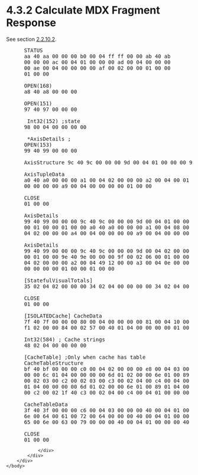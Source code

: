 <html dir="LTR" xmlns:mshelp="http://msdn.microsoft.com/mshelp" xmlns:ddue="http://ddue.schemas.microsoft.com/authoring/2003/5" xmlns:xlink="http://www.w3.org/1999/xlink" xmlns:tool="http://www.microsoft.com/tooltip">
    <head>
        <meta http-equiv="Content-Type" content="text/html; CHARSET=utf-8"></meta>
        <meta name="save" content="history"></meta>
        <title>4.3.2 Calculate MDX Fragment Response</title>
        <xml>
            <mshelp:toctitle title="4.3.2 Calculate MDX Fragment Response"></mshelp:toctitle>
            <mshelp:rltitle title="[MS-SSAS8]: Calculate MDX Fragment Response"></mshelp:rltitle>
            <mshelp:keyword index="A" term="0d79f517-a065-4015-b9c8-c2369a611568"></mshelp:keyword>
            <mshelp:attr name="DCSext.ContentType" value="open specification"></mshelp:attr>
            <mshelp:attr name="AssetID" value="0d79f517-a065-4015-b9c8-c2369a611568"></mshelp:attr>
            <mshelp:attr name="TopicType" value="kbRef"></mshelp:attr>
            <mshelp:attr name="DCSext.Title" value="[MS-SSAS8]: Calculate MDX Fragment Response" />
        </xml>
    </head>
    <body>
        <div id="header">
            <h1 class="heading">4.3.2 Calculate MDX Fragment Response</h1>
        </div>
        <div id="mainSection">
            <div id="mainBody">
                <div id="allHistory" class="saveHistory"></div>
                <div id="sectionSection0" class="section" name="collapseableSection">
                    

<p>See section <a href="9d2042b9-5ccb-410d-aa66-4201d1fd5d64.html">2.2.10.2</a>.</p>

<dl>
<dd>
<div><pre> STATUS
 aa 40 aa 00 00 00 b0 00 04 ff ff 00 00 ab 40 ab
 00 00 00 ac 00 04 01 00 00 00 ad 00 04 00 00 00
 00 ae 00 04 00 00 00 00 af 00 02 00 00 01 00 00
 01 00 00
  
 OPEN(168)
 a8 40 a8 00 00 00
  
 OPEN(151)
 97 40 97 00 00 00
  
  Int32(152) ;state
 98 00 04 00 00 00 00
  
  *AxisDetails ; 
 OPEN(153)
 99 40 99 00 00 00
  
 AxisStructure 9c 40 9c 00 00 00 9d 00 04 01 00 00 00 9e 40 9e 00 00 00 9f 00 02 06 00 01 00 00 01 00 00
  
 AxisTupleData
 a0 40 a0 00 00 00 a1 00 04 02 00 00 00 a2 00 04 00 01 00 00 a3 00 04 0a 00 00 00 a4 00 04 
 00 00 00 00 a9 00 04 00 00 00 00 01 00 00
  
 CLOSE
 01 00 00
  
 AxisDetails
 99 40 99 00 00 00 9c 40 9c 00 00 00 9d 00 04 01 00 00 00 9e 40 9e 00 00 00 9f 00 02 00  
 00 01 00 00 01 00 00 a0 40 a0 00 00 00 a1 00 04 08 00 00 00 a2 00 04 00 01 00 00 a3 00 
 04 02 00 00 00 a4 00 04 00 00 00 00 a9 00 04 00 00 00 00 01 00 00 01 00 00
  
 AxisDetails
 99 40 99 00 00 00 9c 40 9c 00 00 00 9d 00 04 02 00 00 00 9e 40 9e 00 00 00 9f 00 02 08  
 00 01 00 00 9e 40 9e 00 00 00 9f 00 02 06 00 01 00 00 01 00 00 a0 40 a0 00 00 00 a1 00 
 04 02 00 00 00 a2 00 04 49 12 00 00 a3 00 04 0e 00 00 00 a4 00 04 00 00 00 00 a9 00 04 
 00 00 00 00 01 00 00 01 00 00
  
 [StatefulVisualTotals]
 35 02 04 02 00 00 00 34 02 04 00 00 00 00 34 02 04 00 00 00 00
  
 CLOSE
 01 00 00
  
 [ISOLATEDCache] CacheData
 7f 40 7f 00 00 00 80 00 04 00 00 00 00 81 00 04 10 00 00 00 82 00 04 00 00 00 00 83 00 04 
 f1 02 00 00 84 00 02 57 00 40 01 04 00 00 00 00 01 00 00
  
 Int32(584) ; Cache strings
 48 02 04 00 00 00 00
  
 [CacheTable] ;Only when cache has table
 CacheTableStructure
 bf 40 bf 00 00 00 c0 00 04 02 00 00 00 e8 00 04 03 00 00 00 e9 00 04 00 00 
 00 00 6c 01 04 00 00 00 00 6d 01 02 00 00 6e 01 00 89 01 04 00 00 00 00 c1 
 00 02 03 00 c2 00 02 03 00 c3 00 02 04 00 c4 00 04 00 00 00 00 c5 00 00 6c 
 01 04 00 00 00 00 6d 01 02 00 00 6e 01 00 89 01 04 00 00 00 00 c1 00 02 82 
 00 c2 00 02 1f 40 c3 00 02 04 00 c4 00 04 01 00 00 00 c5 00 00 01 00 00
  
 CacheTableData
 3f 40 3f 00 00 00 c6 00 04 03 00 00 00 40 00 04 01 00 00 00 40 00 12 53 00 74 00 61 00  
 6e 00 64 00 61 00 72 00 64 00 00 00 40 00 04 01 00 00 00 40 00 12 43 00 75 00 72 00 72 00 
 65 00 6e 00 63 00 79 00 00 00 40 00 04 01 00 00 00 40 00 04 23 00 00 00 01 00 00
  
 CLOSE
 01 00 00
</pre></div>
</dd></dl>


                </div>
            </div>
        </div>
    </body>
</html>